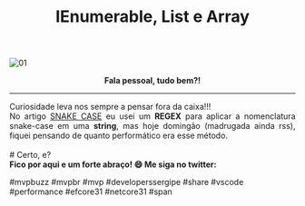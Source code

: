 ﻿---
title: "IEnumerable, List e Array"
comments: true
excerpt_separator: "Ler mais"
toc: true
toc_label: "Começando"
categories:
  - Collections
  - Linq
---

![01]({{site.url}}{{site.baseurl}}/assets/images/IEnumarableList.png)

<center><strong>Fala pessoal, tudo bem?!</strong></center>
<hr /> 
Curiosidade leva nos sempre a pensar fora da caixa!!!<br />
<div style="text-align: justify;">
No artigo <a href="http://ralms.net/dica/snakecase/" target="_BLANK" alt="">SNAKE CASE</a> eu usei um <b>REGEX</b> para aplicar 
a nomenclatura snake-case em uma <b>string</b>, mas hoje domingão (madrugada ainda rss), fiquei pensando de quanto performático era esse método.
</div>
<br />
# Certo, e? 
 

<br>
<div class="notice--success">
<strong>
 Fico por aqui e um forte abraço! 😄 
 Me siga no twitter: 
</strong>
</div> 


 #mvpbuzz #mvpbr #mvp #developerssergipe #share #vscode #performance #efcore31 #netcore31 #span<br><br>
